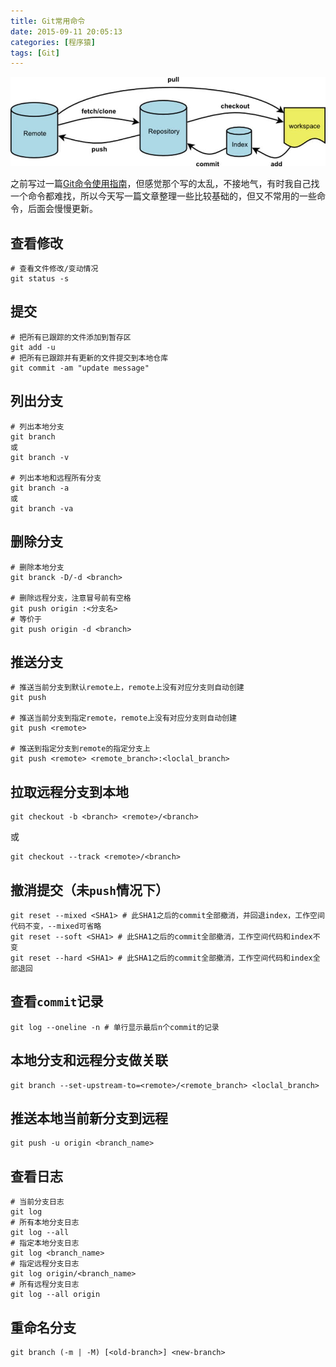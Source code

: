 ```yaml
---
title: Git常用命令
date: 2015-09-11 20:05:13
categories: [程序猿]
tags: [Git]
---
```

![Git工作流图示](/media/Git工作流图示.jpg)

之前写过一篇[Git命令使用指南](/2015/01/16/Git命令使用指南/)，但感觉那个写的太乱，不接地气，有时我自己找一个命令都难找，所以今天写一篇文章整理一些比较基础的，但又不常用的一些命令，后面会慢慢更新。
<!--more-->

## 查看修改

```shell
# 查看文件修改/变动情况
git status -s
```

## 提交

```shell
# 把所有已跟踪的文件添加到暂存区
git add -u
# 把所有已跟踪并有更新的文件提交到本地仓库
git commit -am "update message"
```

## 列出分支
```
# 列出本地分支
git branch
或
git branch -v

# 列出本地和远程所有分支
git branch -a
或
git branch -va
```

## 删除分支
```
# 删除本地分支
git branck -D/-d <branch>

# 删除远程分支，注意冒号前有空格
git push origin :<分支名>
# 等价于
git push origin -d <branch>
```

## 推送分支
```
# 推送当前分支到默认remote上，remote上没有对应分支则自动创建
git push

# 推送当前分支到指定remote，remote上没有对应分支则自动创建
git push <remote>

# 推送到指定分支到remote的指定分支上
git push <remote> <remote_branch>:<loclal_branch>
```

## 拉取远程分支到本地
```
git checkout -b <branch> <remote>/<branch>
```
或
```
git checkout --track <remote>/<branch>
```

## 撤消提交（未`push`情况下）
```
git reset --mixed <SHA1> # 此SHA1之后的commit全部撤消，并回退index，工作空间代码不变，--mixed可省略
git reset --soft <SHA1> # 此SHA1之后的commit全部撤消，工作空间代码和index不变
git reset --hard <SHA1> # 此SHA1之后的commit全部撤消，工作空间代码和index全部退回
```

## 查看`commit`记录
```
git log --oneline -n # 单行显示最后n个commit的记录
```

## 本地分支和远程分支做关联
```
git branch --set-upstream-to=<remote>/<remote_branch> <loclal_branch>
```

## 推送本地当前新分支到远程
```
git push -u origin <branch_name>
```

## 查看日志
```
# 当前分支日志
git log
# 所有本地分支日志
git log --all
# 指定本地分支日志
git log <branch_name>
# 指定远程分支日志
git log origin/<branch_name>
# 所有远程分支日志
git log --all origin
```

## 重命名分支
```
git branch (-m | -M) [<old-branch>] <new-branch>
```